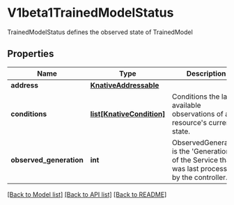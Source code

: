 # V1beta1TrainedModelStatus

TrainedModelStatus defines the observed state of TrainedModel
## Properties
Name | Type | Description | Notes
------------ | ------------- | ------------- | -------------
**address** | [**KnativeAddressable**](KnativeAddressable.md) |  | [optional] 
**conditions** | [**list[KnativeCondition]**](KnativeCondition.md) | Conditions the latest available observations of a resource&#39;s current state. | [optional] 
**observed_generation** | **int** | ObservedGeneration is the &#39;Generation&#39; of the Service that was last processed by the controller. | [optional] 

[[Back to Model list]](../README.md#documentation-for-models) [[Back to API list]](../README.md#documentation-for-api-endpoints) [[Back to README]](../README.md)


